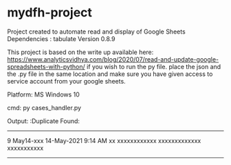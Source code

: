 # mydfh-project
Project created to automate read and display of Google Sheets
Dependencies : 
tabulate Version 0.8.9

This project is based on the write up available here: https://www.analyticsvidhya.com/blog/2020/07/read-and-update-google-spreadsheets-with-python/
if you wish to run the py file. place the json and the .py file in the same location and make sure you have given access to service account from your google sheets. 

Platform: MS Windows 10

cmd: py cases_handler.py

Output: 
:Duplicate Found:
-  ---------  -----------  -------  --  ------------  -------------  ----------
9  May14-xxx  14-May-2021  9:14 AM  xx  xxxxxxxxxxxx  xxxxxxxxxxxxx  xxxxxxxxxxx
-  ---------  -----------  -------  --  ------------  -------------  ----------
